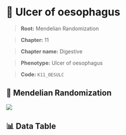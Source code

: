 # 🧪 Ulcer of oesophagus

> **Root:** Mendelian Randomization

> **Chapter:** 11  

> **Chapter name:** Digestive

> **Phenotype:** Ulcer of oesophagus  

> **Code:** `K11_OESULC`

## 🧬 Mendelian Randomization  

<img src="/MR/Figures/Forward/K11_OESULC.png"/>

## 📊 Data Table

<CsvTableMRF src="/public/MR/Data/Forward/K11_OESULC.csv"/>
